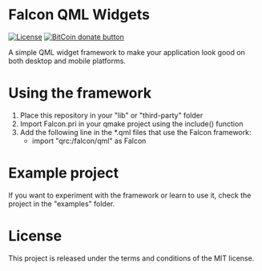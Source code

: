 # Falcon QML Widgets

[![License](https://img.shields.io/github/license/alex-spataru/falconqml.svg)](https://github.com/alex-spataru/FalconQML/blob/master/LICENSE)
[![BitCoin donate button](https://img.shields.io/badge/bitcoin-donate-yellow.svg)](https://blockchain.info/address/1K85yLxjuqUmhkjP839R7C23XFhSxrefMx "Donate once-off to this project using BitCoin")

A simple QML widget framework to make your application look good on both desktop and mobile platforms.

# Using the framework

1. Place this repository in your "lib" or "third-party" folder
2. Import Falcon.pri in your qmake project using the include() function
3. Add the following line in the *.qml files that use the Falcon framework:
	- import "qrc:/falcon/qml" as Falcon
	
# Example project

If you want to experiment with the framework or learn to use it, check the project in the "examples" folder.

# License

This project is released under the terms and conditions of the MIT license.